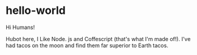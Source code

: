 # hello-world
 Hi Humans!
 
 Hubot here, I Like Node. js and Coffescript (that's what I'm made of!).
 I've had tacos on the moon and find them far superior to Earth tacos.
